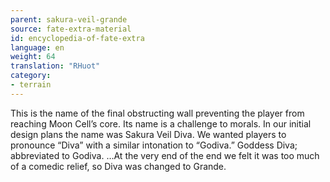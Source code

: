 ```yaml
---
parent: sakura-veil-grande
source: fate-extra-material
id: encyclopedia-of-fate-extra
language: en
weight: 64
translation: "RHuot"
category:
- terrain
---
```


This is the name of the final obstructing wall preventing the player from reaching Moon Cell’s core.
Its name is a challenge to morals.
In our initial design plans the name was Sakura Veil Diva.
We wanted players to pronounce “Diva” with a similar intonation to “Godiva.” Goddess Diva; abbreviated to Godiva.
…At the very end of the end we felt it was too much of a comedic relief, so Diva was changed to Grande.
